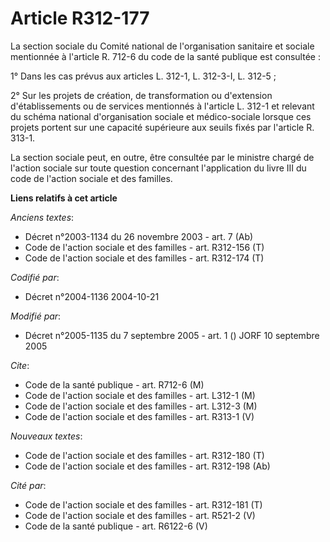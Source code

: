 # Article R312-177

La section sociale du Comité national de l'organisation sanitaire et sociale mentionnée à l'article R. 712-6 du code de la
santé publique est consultée :

1° Dans les cas prévus aux articles L. 312-1, L. 312-3-I, L. 312-5 ;

2° Sur les projets de création, de transformation ou d'extension d'établissements ou de services mentionnés à l'article L.
312-1 et relevant du schéma national d'organisation sociale et médico-sociale lorsque ces projets portent sur une capacité
supérieure aux seuils fixés par l'article R. 313-1.

La section sociale peut, en outre, être consultée par le ministre chargé de l'action sociale sur toute question concernant
l'application du livre III du code de l'action sociale et des familles.

**Liens relatifs à cet article**

_Anciens textes_:

  - Décret n°2003-1134 du 26 novembre 2003 - art. 7 (Ab)
  - Code de l'action sociale et des familles - art. R312-156 (T)
  - Code de l'action sociale et des familles - art. R312-174 (T)

_Codifié par_:

  - Décret n°2004-1136 2004-10-21

_Modifié par_:

  - Décret n°2005-1135 du 7 septembre 2005 - art. 1 () JORF 10 septembre 2005

_Cite_:

  - Code de la santé publique - art. R712-6 (M)
  - Code de l'action sociale et des familles - art. L312-1 (M)
  - Code de l'action sociale et des familles - art. L312-3 (M)
  - Code de l'action sociale et des familles - art. R313-1 (V)

_Nouveaux textes_:

  - Code de l'action sociale et des familles - art. R312-180 (T)
  - Code de l'action sociale et des familles - art. R312-198 (Ab)

_Cité par_:

  - Code de l'action sociale et des familles - art. R312-181 (T)
  - Code de l'action sociale et des familles - art. R521-2 (V)
  - Code de la santé publique - art. R6122-6 (V)
